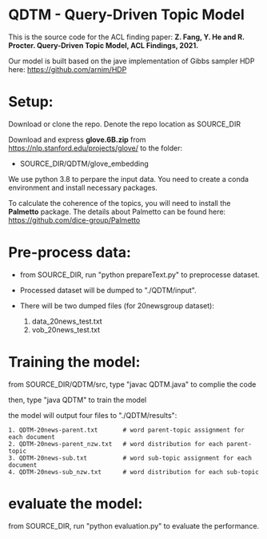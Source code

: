 # QDTM - Query-Driven Topic Model

This is the source code for the ACL finding paper: **Z. Fang, Y. He and R. Procter. Query-Driven Topic Model, ACL Findings, 2021.**

Our model is built based on the jave implementation of Gibbs sampler HDP here: https://github.com/arnim/HDP

# Setup:

Download or clone the repo. Denote the repo location as SOURCE_DIR

Download and express **glove.6B.zip** from https://nlp.stanford.edu/projects/glove/ to the folder: 

* SOURCE_DIR/QDTM/glove_embedding

We use python 3.8 to perpare the input data. You need to create a conda environment and install necessary packages.

To calculate the coherence of the topics, you will need to install the **Palmetto** package. The details about Palmetto can be found here: https://github.com/dice-group/Palmetto

# Pre-process data:

* from SOURCE_DIR, run "python prepareText.py" to preprocesse dataset. 
* Processed dataset will be dumped to "./QDTM/input". 
* There will be two dumped files (for 20newsgroup dataset):

    1. data_20news_test.txt
    2. vob_20news_test.txt

# Training the model:

from SOURCE_DIR/QDTM/src, type "javac QDTM.java" to complie the code

then, type "java QDTM" to train the model

the model will output four files to "./QDTM/results":

    1. QDTM-20news-parent.txt       # word parent-topic assignment for each document
    2. QDTM-20news-parent_nzw.txt   # word distribution for each parent-topic 
    3. QDTM-20news-sub.txt          # word sub-topic assignment for each document
    4. QDTM-20news-sub_nzw.txt      # word distribution for each sub-topic 

# evaluate the model:

from SOURCE_DIR, run "python evaluation.py" to evaluate the performance.
